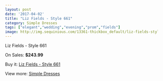 ```yaml
---
layout: post
date: '2017-04-02'
title: "Liz Fields - Style 661"
category: Simple Dresses
tags: ["elegant","wedding","evening","prom","fields"]
image: http://img.sequinious.com/13361-thickbox_default/liz-fields-style-661.jpg
---
```

Liz Fields - Style 661

On Sales: **$243.99**
<a href="https://www.sequinious.com/simple-dresses/6321-liz-fields-style-661.html"><amp-img layout="responsive" width="600" height="600" src="//img.sequinious.com/13361-thickbox_default/liz-fields-style-661.jpg" alt="Liz Fields - Style 661 0" /></a>

Buy it: [Liz Fields - Style 661](https://www.sequinious.com/simple-dresses/6321-liz-fields-style-661.html "Liz Fields - Style 661")

View more: [Simple Dresses](https://www.sequinious.com/5-simple-dresses "Simple Dresses")
